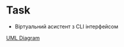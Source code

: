 # Task

-   Віртуальний асистент з CLI інтерфейсом

[UML Diagram](https://drive.google.com/file/d/1OxGi-UvoQFmbwpU347IahRV29ao8JlCW/view?usp=sharing)
